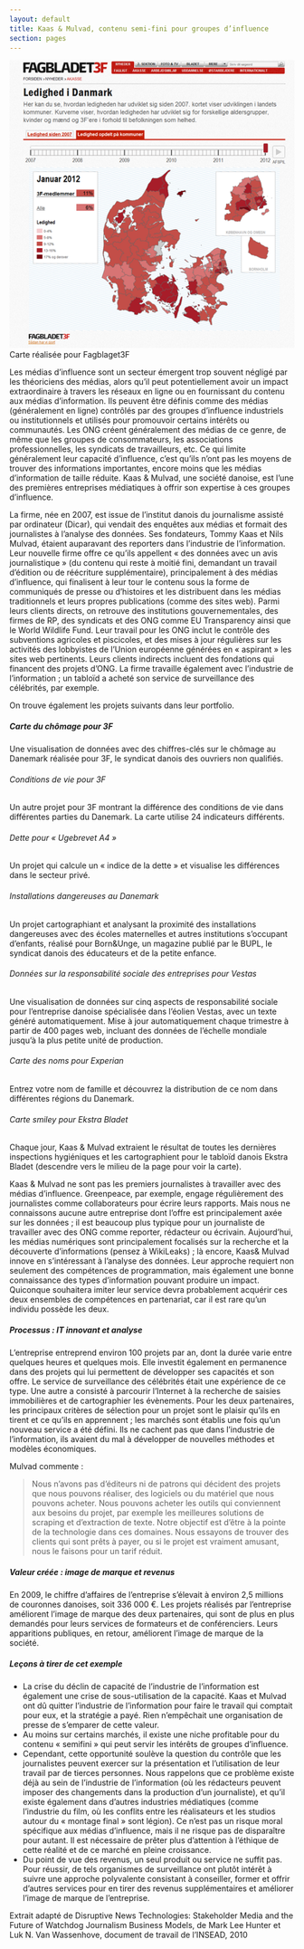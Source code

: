```yaml
---
layout: default
title: Kaas & Mulvad, contenu semi-fini pour groupes d’influence
section: pages
---
```


<div class="imageblock">
<div class="content">
<img alt="Carte réalisée pour Fagblaget3F" src="../figs/incoming/02-MM.png"></div>
<div class="title">Carte réalisée pour Fagblaget3F</div>
</div>

Les médias d’influence sont un secteur émergent trop souvent négligé par les théoriciens des médias, alors qu’il peut potentiellement avoir un impact extraordinaire à travers les réseaux en ligne ou en fournissant du contenu aux médias d’information. Ils peuvent être définis comme des médias (généralement en ligne) contrôlés par des groupes d’influence industriels ou institutionnels et utilisés pour promouvoir certains intérêts ou communautés. Les ONG créent généralement des médias de ce genre, de même que les groupes de consommateurs, les associations professionnelles, les syndicats de travailleurs, etc. Ce qui limite généralement leur capacité d’influence, c’est qu’ils n’ont pas les moyens de trouver des informations importantes, encore moins que les médias d’information de taille réduite. Kaas & Mulvad, une société danoise, est l’une des premières entreprises médiatiques à offrir son expertise à ces groupes d’influence.

La firme, née en 2007, est issue de l’institut danois du journalisme assisté par ordinateur (Dicar), qui vendait des enquêtes aux médias et formait des journalistes à l’analyse des données. Ses fondateurs, Tommy Kaas et Nils Mulvad, étaient auparavant des reporters dans l’industrie de l’information. Leur nouvelle firme offre ce qu’ils appellent « des données avec un avis journalistique » (du contenu qui reste à moitié fini, demandant un travail d’édition ou de réécriture supplémentaire), principalement à des médias d’influence, qui finalisent à leur tour le contenu sous la forme de communiqués de presse ou d’histoires et les distribuent dans les médias traditionnels et leurs propres publications (comme des sites web). Parmi leurs clients directs, on retrouve des institutions gouvernementales, des firmes de RP, des syndicats et des ONG comme EU Transparency ainsi que le World Wildlife Fund. Leur travail pour les ONG inclut le contrôle des subventions agricoles et piscicoles, et des mises à jour régulières sur les activités des lobbyistes de l’Union européenne générées en « aspirant » les sites web pertinents. Leurs clients indirects incluent des fondations qui financent des projets d’ONG. La firme travaille également avec l’industrie de l’information ; un tabloïd a acheté son service de surveillance des célébrités, par exemple.

On trouve également les projets suivants dans leur portfolio.

##### Carte du chômage pour 3F

Une visualisation de données avec des chiffres-clés sur le chômage au Danemark réalisée pour 3F, le syndicat danois des ouvriers non qualifiés.

###### Conditions de vie pour 3F

Un autre projet pour 3F montrant la différence des conditions de vie dans différentes parties du Danemark. La carte utilise 24 indicateurs différents.

###### Dette pour « Ugebrevet A4 »

Un projet qui calcule un « indice de la dette » et visualise les différences dans le secteur privé.

###### Installations dangereuses au Danemark

Un projet cartographiant et analysant la proximité des installations dangereuses avec des écoles maternelles et autres institutions s’occupant d’enfants, réalisé pour Born&Unge, un magazine publié par le BUPL, le syndicat danois des éducateurs et de la petite enfance.

###### Données sur la responsabilité sociale des entreprises pour Vestas

Une visualisation de données sur cinq aspects de responsabilité sociale pour l’entreprise danoise spécialisée dans l’éolien Vestas, avec un texte généré automatiquement. Mise à jour automatiquement chaque trimestre à partir de 400 pages web, incluant des données de l’échelle mondiale jusqu’à la plus petite unité de production.

###### Carte des noms pour Experian

Entrez votre nom de famille et découvrez la distribution de ce nom dans différentes régions du Danemark.

###### Carte smiley pour Ekstra Bladet

Chaque jour, Kaas & Mulvad extraient le résultat de toutes les dernières inspections hygiéniques et les cartographient pour le tabloïd danois Ekstra Bladet (descendre vers le milieu de la page pour voir la carte).

Kaas & Mulvad ne sont pas les premiers journalistes à travailler avec des médias d’influence. Greenpeace, par exemple, engage régulièrement des journalistes comme collaborateurs pour écrire leurs rapports. Mais nous ne connaissons aucune autre entreprise dont l’offre est principalement axée sur les données ; il est beaucoup plus typique pour un journaliste de travailler avec des ONG comme reporter, rédacteur ou écrivain. Aujourd’hui, les médias numériques sont principalement focalisés sur la recherche et la découverte d’informations (pensez à WikiLeaks) ; là encore, Kaas& Mulvad innove en s’intéressant à l’analyse des données. Leur approche requiert non seulement des compétences de programmation, mais également une bonne connaissance des types d’information pouvant produire un impact. Quiconque souhaitera imiter leur service devra probablement acquérir ces deux ensembles de compétences en partenariat, car il est rare qu’un individu possède les deux.

##### Processus : IT innovant et analyse

L’entreprise entreprend environ 100 projets par an, dont la durée varie entre quelques heures et quelques mois. Elle investit également en permanence dans des projets qui lui permettent de développer ses capacités et son offre. Le service de surveillance des célébrités était une expérience de ce type. Une autre a consisté à parcourir l’Internet à la recherche de saisies immobilières et de cartographier les évènements. Pour les deux partenaires, les principaux critères de sélection pour un projet sont le plaisir qu’ils en tirent et ce qu’ils en apprennent ; les marchés sont établis une fois qu’un nouveau service a été défini. Ils ne cachent pas que dans l’industrie de l’information, ils avaient du mal à développer de nouvelles méthodes et modèles économiques.

Mulvad commente :

> Nous n’avons pas d’éditeurs ni de patrons qui décident des projets que nous pouvons réaliser, des logiciels ou du matériel que nous pouvons acheter. Nous pouvons acheter les outils qui conviennent aux besoins du projet, par exemple les meilleures solutions de scraping et d’extraction de texte. Notre objectif est d’être à la pointe de la technologie dans ces domaines. Nous essayons de trouver des clients qui sont prêts à payer, ou si le projet est vraiment amusant, nous le faisons pour un tarif réduit.

##### Valeur créée : image de marque et revenus

En 2009, le chiffre d’affaires de l’entreprise s’élevait à environ 2,5 millions de couronnes danoises, soit 336 000 €. Les projets réalisés par l’entreprise améliorent l’image de marque des deux partenaires, qui sont de plus en plus demandés pour leurs services de formateurs et de conférenciers. Leurs apparitions publiques, en retour, améliorent l’image de marque de la société.

##### Leçons à tirer de cet exemple

* La crise du déclin de capacité de l’industrie de l’information est également une crise de sous-utilisation de la capacité. Kaas et Mulvad ont dû quitter l’industrie de l’information pour faire le travail qui comptait pour eux, et la stratégie a payé. Rien n’empêchait une organisation de presse de s’emparer de cette valeur.
* Au moins sur certains marchés, il existe une niche profitable pour du contenu « semifini » qui peut servir les intérêts de groupes d’influence.
* Cependant, cette opportunité soulève la question du contrôle que les journalistes peuvent exercer sur la présentation et l’utilisation de leur travail par de tierces personnes. Nous rappelons que ce problème existe déjà au sein de l’industrie de l’information (où les rédacteurs peuvent imposer des changements dans la production d’un journaliste), et qu’il existe également dans d’autres industries médiatiques (comme l’industrie du film, où les conflits entre les réalisateurs et les studios autour du « montage final » sont légion). Ce n’est pas un risque moral spécifique aux médias d’influence, mais il ne risque pas de disparaître pour autant. Il est nécessaire de prêter plus d’attention à l’éthique de cette réalité et de ce marché en pleine croissance.
* Du point de vue des revenus, un seul produit ou service ne suffit pas. Pour réussir, de tels organismes de surveillance ont plutôt intérêt à suivre une approche polyvalente consistant à conseiller, former et offrir d’autres services pour en tirer des revenus supplémentaires et améliorer l’image de marque de l’entreprise.

Extrait adapté de Disruptive News Technologies: Stakeholder Media and the Future of Watchdog Journalism Business Models, de Mark Lee Hunter et Luk N. Van Wassenhove, document de travail de l’INSEAD, 2010